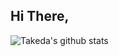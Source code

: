 ## Hi There, 
![Takeda's github stats](https://github-readme-stats.vercel.app/api?username=VolatileMint)

